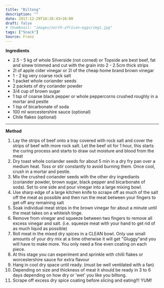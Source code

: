 ```yaml
---
title: "Biltong"
description: ""
date: 2017-12-29T10:26:43+10:00
draft: false
# thumbnail: "images/north-african-eggs/img1.jpg"
tags: ["Snack"]
Source: Franz
---
```


**Ingredients**

- 2.5 - 5 kg of whole Silverside (not corned) or Topside are best beef, fat and sinew trimmed and cut with the grain into 2 - 2.5cm thick strips
- 2l of apple cider vinegar or 2l of the cheap home brand brown vinegar
- 1 - 2 kg very coarse rock salt
- 1 packet whole coriander seeds
- 2 packets of dry coriander powder
- 3/4 cup of brown sugar
- 1 tsp of coarse black pepper or whole peppercorns crushed roughly in a mortar and pestle
- 1 tsp of bicarbonate of soda
- 100 ml worcestershire sauce (optional)
- Chile flakes (optional)

---

**Method**

1. Lay the strips of beef onto a tray covered with rock salt and cover the strips of beef with more rock salt. Let the beef sit for 1 hour, this starts the curing process and starts to draw out moisture and blood from the meat
1. Dry toast whole coriander seeds for about 5 min in a dry fry pan over a medium heat. Toss or stir constantly to avoid burning them. Once cool, crush in a mortar and pestle.
1. Mix the crushed coriander seeds with the other dry ingrediants (coriander powder, brown sugar, black pepper and bicarbonate of soda). Set to one side and pour vinegar into a large mixing bowl.
1. Use sharp edge of a large kitchen knife to scrape off as much of the salt off the meat as possible and then run the meat between your fingers to get off any remaining salt
1. Soak individual meat strips in the brown vinegar for about a minute until the meat takes on a whiteish tinge.
1. Remove from vinegar and squeeze between two fingers to remove all excess vinegar and salt. (i.e. squeeze meat with your hand to get rid of as much liquid as possible)
1. Roll meat in the mixed dry spices in a CLEAN bowl. Only use small amounts of your dry mix at a time otherwise it will get "Gluggy"and you will have to make more. You only need a fine even coating on each piece.
1. At this stage you can experiment and sprinkle with chilli flakes or worcestershire sauce for extra flavour
1. Hang in cool dry space until ready. (must be well ventilated with a fan)
1. Depending on size and thickness of meat it should be ready in 3 to 6 days depending on how dry or 'wet' you like you biltong.
1. Scrape off excess dry spice coating before slicing and eating!!! YUM!
